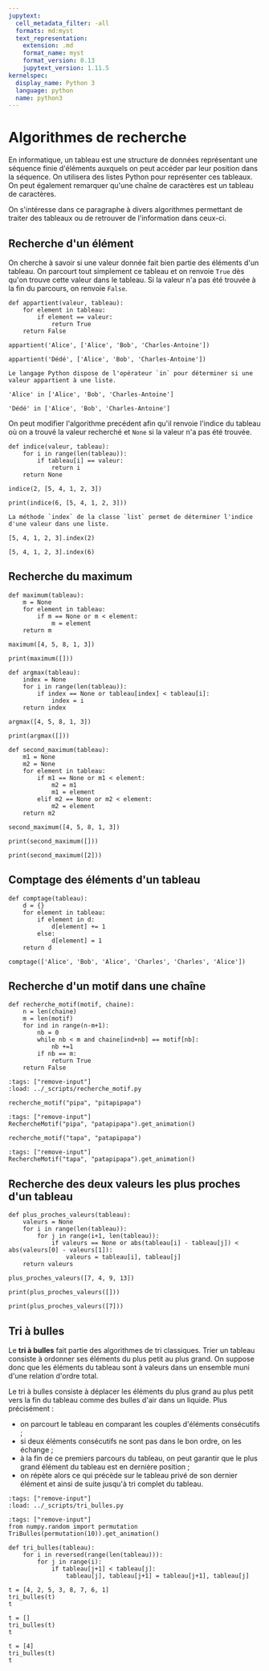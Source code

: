 ```yaml
---
jupytext:
  cell_metadata_filter: -all
  formats: md:myst
  text_representation:
    extension: .md
    format_name: myst
    format_version: 0.13
    jupytext_version: 1.11.5
kernelspec:
  display_name: Python 3
  language: python
  name: python3
---
```


# Algorithmes de recherche

En informatique, un tableau est une structure de données représentant une séquence finie d'éléments auxquels on peut accéder par leur position dans la séquence. On utilisera des listes Python pour représenter ces tableaux. On peut également remarquer qu'une chaîne de caractères est un tableau de caractères.

On s'intéresse dans ce paragraphe à divers algorithmes permettant de traiter des tableaux ou de retrouver de l'information dans ceux-ci.

## Recherche d'un élément

On cherche à savoir si une valeur donnée fait bien partie des éléments d'un tableau. On parcourt tout simplement ce tableau et on renvoie `True` dès qu'on trouve cette valeur dans le tableau. Si la valeur n'a pas été trouvée à la fin du parcours, on renvoie `False`.

```{code-cell}
def appartient(valeur, tableau):
    for element in tableau:
        if element == valeur:
            return True
    return False
```

```{code-cell}
appartient('Alice', ['Alice', 'Bob', 'Charles-Antoine'])
```

```{code-cell}
appartient('Dédé', ['Alice', 'Bob', 'Charles-Antoine'])
```

```{note}
Le langage Python dispose de l'opérateur `in` pour déterminer si une valeur appartient à une liste.
```

```{code-cell}
'Alice' in ['Alice', 'Bob', 'Charles-Antoine']
```

```{code-cell}
'Dédé' in ['Alice', 'Bob', 'Charles-Antoine']
```

On peut modifier l'algorithme precédent afin qu'il renvoie l'indice du tableau où on a trouvé la valeur recherché et `None` si la valeur n'a pas été trouvée.

```{code-cell}
def indice(valeur, tableau):
    for i in range(len(tableau)):
        if tableau[i] == valeur:
            return i
    return None
```

```{code-cell}
indice(2, [5, 4, 1, 2, 3])
```

```{code-cell}
print(indice(6, [5, 4, 1, 2, 3]))
```

```{note}
La méthode `index` de la classe `list` permet de déterminer l'indice d'une valeur dans une liste.
```

```{code-cell}
[5, 4, 1, 2, 3].index(2)
```

```{code-cell}
[5, 4, 1, 2, 3].index(6)
```

## Recherche du maximum

```{code-cell}
def maximum(tableau):
    m = None
    for element in tableau:
        if m == None or m < element:
            m = element
    return m
```

```{code-cell}
maximum([4, 5, 8, 1, 3])
```

```{code-cell}
print(maximum([]))
```

```{code-cell}
def argmax(tableau):
    index = None
    for i in range(len(tableau)):
        if index == None or tableau[index] < tableau[i]:
            index = i
    return index
```

```{code-cell}
argmax([4, 5, 8, 1, 3])
```

```{code-cell}
print(argmax([]))
```

```{code-cell}
def second_maximum(tableau):
    m1 = None
    m2 = None
    for element in tableau:
        if m1 == None or m1 < element:
            m2 = m1
            m1 = element
        elif m2 == None or m2 < element:
            m2 = element
    return m2
```

```{code-cell}
second_maximum([4, 5, 8, 1, 3])
```

```{code-cell}
print(second_maximum([]))
```

```{code-cell}
print(second_maximum([2]))
```

## Comptage des éléments d'un tableau

```{code-cell}
def comptage(tableau):
    d = {}
    for element in tableau:
        if element in d:
            d[element] += 1
        else:
            d[element] = 1
    return d
```

```{code-cell}
comptage(['Alice', 'Bob', 'Alice', 'Charles', 'Charles', 'Alice'])
```

## Recherche d'un motif dans une chaîne

```{code-cell}
def recherche_motif(motif, chaine):
    n = len(chaine)
    m = len(motif)
    for ind in range(n-m+1):
        nb = 0
        while nb < m and chaine[ind+nb] == motif[nb]:
            nb +=1
        if nb == m:
            return True
    return False
```

```{code-cell}
:tags: ["remove-input"]
:load: ../_scripts/recherche_motif.py
```

```{code-cell}
recherche_motif("pipa", "pitapipapa")
```

```{code-cell}
:tags: ["remove-input"]
RechercheMotif("pipa", "patapipapa").get_animation()
```

```{code-cell}
recherche_motif("tapa", "patapipapa")
```

```{code-cell}
:tags: ["remove-input"]
RechercheMotif("tapa", "patapipapa").get_animation()
```

## Recherche des deux valeurs les plus proches d'un tableau

```{code-cell}
def plus_proches_valeurs(tableau):
    valeurs = None
    for i in range(len(tableau)):
        for j in range(i+1, len(tableau)):
            if valeurs == None or abs(tableau[i] - tableau[j]) < abs(valeurs[0] - valeurs[1]):
                valeurs = tableau[i], tableau[j]
    return valeurs
```

```{code-cell}
plus_proches_valeurs([7, 4, 9, 13])
```

```{code-cell}
print(plus_proches_valeurs([]))
```

```{code-cell}
print(plus_proches_valeurs([7]))
```

## Tri à bulles

Le **tri à bulles** fait partie des algorithmes de tri classiques. Trier un tableau consiste à ordonner ses éléments du plus petit au plus grand. On suppose donc que les éléments du tableau sont à valeurs dans un ensemble muni d'une relation d'ordre total.

Le tri à bulles consiste à déplacer les éléments du plus grand au plus petit vers la fin du tableau comme des bulles d'air dans un liquide. Plus précisément :

* on parcourt le tableau en comparant les couples d'éléments consécutifs ;
* si deux éléments consécutifs ne sont pas dans le bon ordre, on les échange ;
* à la fin de ce premiers parcours du tableau, on peut garantir que le plus grand élément du tableau est en dernière position ;
* on répète alors ce qui précède sur le tableau privé de son dernier élément et ainsi de suite jusqu'à tri complet du tableau.

```{code-cell}
:tags: ["remove-input"]
:load: ../_scripts/tri_bulles.py
```

```{code-cell}
:tags: ["remove-input"]
from numpy.random import permutation
TriBulles(permutation(10)).get_animation()
```

```{code-cell}
def tri_bulles(tableau):
    for i in reversed(range(len(tableau))):
        for j in range(i):
            if tableau[j+1] < tableau[j]:
                tableau[j], tableau[j+1] = tableau[j+1], tableau[j]
```

```{code-cell}
t = [4, 2, 5, 3, 8, 7, 6, 1]
tri_bulles(t)
t
```

```{code-cell}
t = []
tri_bulles(t)
t
```

```{code-cell}
t = [4]
tri_bulles(t)
t
```
